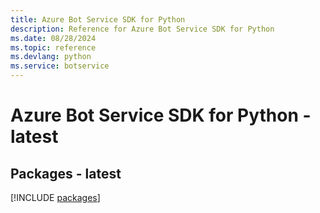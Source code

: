 ```yaml
---
title: Azure Bot Service SDK for Python
description: Reference for Azure Bot Service SDK for Python
ms.date: 08/28/2024
ms.topic: reference
ms.devlang: python
ms.service: botservice
---
```

# Azure Bot Service SDK for Python - latest
## Packages - latest
[!INCLUDE [packages](bot-service-index.md)]